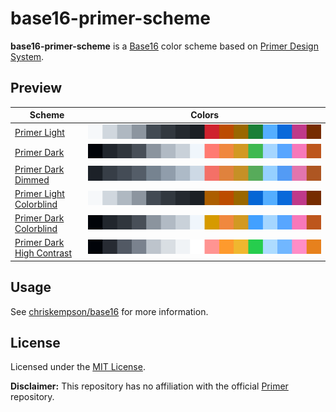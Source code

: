 # base16-primer-scheme

**base16-primer-scheme** is a [Base16](https://github.com/chriskempson/base16) color scheme based on [Primer Design System](https://primer.style/).

## Preview

| Scheme                                                      | Colors                                                      |
| ----------------------------------------------------------- | ----------------------------------------------------------- |
| [Primer Light](primer-light.yaml)                           | ![Primer Light](primer-light.svg)                           |
| [Primer Dark](primer-dark.yaml)                             | ![Primer Dark](primer-dark.svg)                             |
| [Primer Dark Dimmed](primer-dark-dimmed.yaml)               | ![Primer Dark Dimmed](primer-dark-dimmed.svg)               |
| [Primer Light Colorblind](primer-light-colorblind.yaml)     | ![Primer Light Colorblind](primer-light-colorblind.svg)     |
| [Primer Dark Colorblind](primer-dark-colorblind.yaml)       | ![Primer Dark Colorblind](primer-dark-colorblind.svg)       |
| [Primer Dark High Contrast](primer-dark-high-contrast.yaml) | ![Primer Dark High Contrast](primer-dark-high-contrast.svg) |

## Usage

See [chriskempson/base16](https://github.com/chriskempson/base16) for more information.

## License

Licensed under the [MIT License](LICENSE.md).

**Disclaimer:** This repository has no affiliation with the official [Primer](https://github.com/primer) repository.
